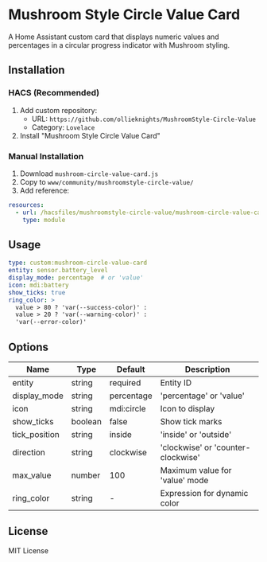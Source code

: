 # Mushroom Style Circle Value Card

A Home Assistant custom card that displays numeric values and percentages in a circular progress indicator with Mushroom styling.

## Installation

### HACS (Recommended)
1. Add custom repository:
   - URL: `https://github.com/ollieknights/MushroomStyle-Circle-Value`
   - Category: `Lovelace`
2. Install "Mushroom Style Circle Value Card"

### Manual Installation
1. Download `mushroom-circle-value-card.js`
2. Copy to `www/community/mushroomstyle-circle-value/`
3. Add reference:
```yaml
resources:
  - url: /hacsfiles/mushroomstyle-circle-value/mushroom-circle-value-card.js
    type: module
```

## Usage

```yaml
type: custom:mushroom-circle-value-card
entity: sensor.battery_level
display_mode: percentage  # or 'value'
icon: mdi:battery
show_ticks: true
ring_color: >
  value > 80 ? 'var(--success-color)' :
  value > 20 ? 'var(--warning-color)' :
  'var(--error-color)'
```

## Options

| Name | Type | Default | Description |
|------|------|---------|-------------|
| entity | string | required | Entity ID |
| display_mode | string | percentage | 'percentage' or 'value' |
| icon | string | mdi:circle | Icon to display |
| show_ticks | boolean | false | Show tick marks |
| tick_position | string | inside | 'inside' or 'outside' |
| direction | string | clockwise | 'clockwise' or 'counter-clockwise' |
| max_value | number | 100 | Maximum value for 'value' mode |
| ring_color | string | - | Expression for dynamic color |

## License
MIT License
